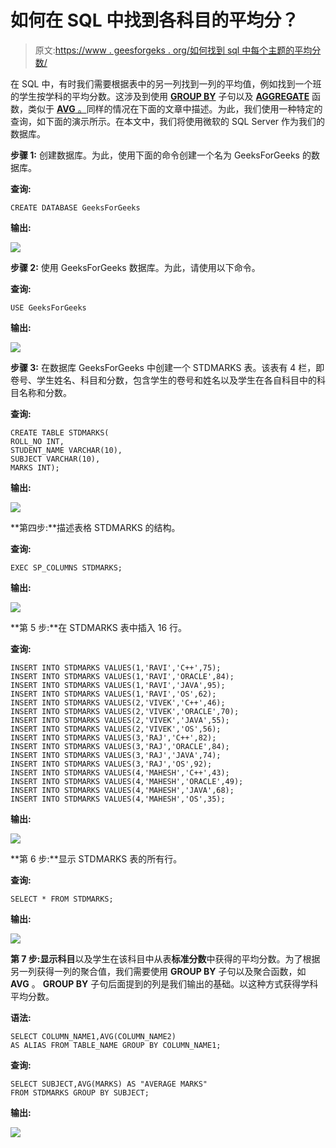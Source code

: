 # 如何在 SQL 中找到各科目的平均分？

> 原文:[https://www . geesforgeks . org/如何找到 sql 中每个主题的平均分数/](https://www.geeksforgeeks.org/how-to-find-average-marks-of-each-subject-in-sql/)

在 SQL 中，有时我们需要根据表中的另一列找到一列的平均值，例如找到一个班的学生按学科的平均分数。这涉及到使用 [**GROUP BY**](https://www.geeksforgeeks.org/sql-group-by/) 子句以及 [**AGGREGATE**](https://www.geeksforgeeks.org/aggregate-functions-in-sql/#:~:text=In%20database%20management%20an%20aggregate,value%20of%20more%20significant%20meaning.) 函数，类似于 [**AVG** 。](https://www.geeksforgeeks.org/sql-functions-aggregate-scalar-functions/)同样的情况在下面的文章中描述。为此，我们使用一种特定的查询，如下面的演示所示。在本文中，我们将使用微软的 SQL Server 作为我们的数据库。

**步骤 1:** 创建数据库。为此，使用下面的命令创建一个名为 GeeksForGeeks 的数据库。

**查询:**

```
CREATE DATABASE GeeksForGeeks
```

**输出:**

![](img/8e8a698462e587bd210bb35fdd342cc8.png)

**步骤 2:** 使用 GeeksForGeeks 数据库。为此，请使用以下命令。

**查询:**

```
USE GeeksForGeeks
```

**输出:**

![](img/9929c7c69dc6f17d5d2e480ee29fbca7.png)

**步骤 3:** 在数据库 GeeksForGeeks 中创建一个 STDMARKS 表。该表有 4 栏，即卷号、学生姓名、科目和分数，包含学生的卷号和姓名以及学生在各自科目中的科目名称和分数。

**查询:**

```
CREATE TABLE STDMARKS(
ROLL_NO INT,
STUDENT_NAME VARCHAR(10),
SUBJECT VARCHAR(10),
MARKS INT);
```

**输出:**

![](img/19d43c33271012a73c32c41b41674589.png)

**第四步:**描述表格 STDMARKS 的结构。

**查询:**

```
EXEC SP_COLUMNS STDMARKS;
```

**输出:**

![](img/5ffab639e1b5f5496c7263f34354a001.png)

**第 5 步:**在 STDMARKS 表中插入 16 行。

**查询:**

```
INSERT INTO STDMARKS VALUES(1,'RAVI','C++',75);
INSERT INTO STDMARKS VALUES(1,'RAVI','ORACLE',84);
INSERT INTO STDMARKS VALUES(1,'RAVI','JAVA',95);
INSERT INTO STDMARKS VALUES(1,'RAVI','OS',62);
INSERT INTO STDMARKS VALUES(2,'VIVEK','C++',46);
INSERT INTO STDMARKS VALUES(2,'VIVEK','ORACLE',70);
INSERT INTO STDMARKS VALUES(2,'VIVEK','JAVA',55);
INSERT INTO STDMARKS VALUES(2,'VIVEK','OS',56);
INSERT INTO STDMARKS VALUES(3,'RAJ','C++',82);
INSERT INTO STDMARKS VALUES(3,'RAJ','ORACLE',84);
INSERT INTO STDMARKS VALUES(3,'RAJ','JAVA',74);
INSERT INTO STDMARKS VALUES(3,'RAJ','OS',92);
INSERT INTO STDMARKS VALUES(4,'MAHESH','C++',43);
INSERT INTO STDMARKS VALUES(4,'MAHESH','ORACLE',49);
INSERT INTO STDMARKS VALUES(4,'MAHESH','JAVA',68);
INSERT INTO STDMARKS VALUES(4,'MAHESH','OS',35);
```

**输出:**

![](img/f207629ed2a48065ad61be4d7d67d047.png)

**第 6 步:**显示 STDMARKS 表的所有行。

**查询:**

```
SELECT * FROM STDMARKS;
```

**输出:**

![](img/375157c027f17de4201d338dbd1b75d4.png)

**第 7 步:**显示**科目**以及学生在该科目中从表**标准分数**中获得的平均分数。为了根据另一列获得一列的聚合值，我们需要使用 **GROUP BY** 子句以及聚合函数，如 **AVG** 。 **GROUP BY** 子句后面提到的列是我们输出的基础。以这种方式获得学科平均分数。

**语法:**

```
SELECT COLUMN_NAME1,AVG(COLUMN_NAME2) 
AS ALIAS FROM TABLE_NAME GROUP BY COLUMN_NAME1;
```

**查询:**

```
SELECT SUBJECT,AVG(MARKS) AS "AVERAGE MARKS"
FROM STDMARKS GROUP BY SUBJECT;
```

**输出:**

![](img/0aaae1e03f0d216ff649740618175295.png)